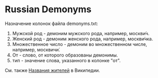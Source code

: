 # Russian Demonyms

Назначение колонок файла demonyms.txt:

1. Мужской род - демоним мужского рода, например, москви́ч.
2. Женский род - демоним женского рода, например, москви́чка.
3. Множественное число - демоним во множественном числе, например, москвичи́.
4. От - слово, от которого образованы демонимы.
5. тип - значение слова, указанного в колонке "от".

См. также [Названия жителей](https://w.wiki/4WyZ) в Википедии.
